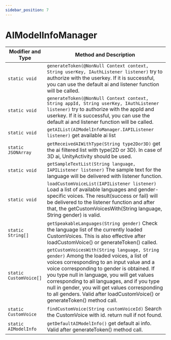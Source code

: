 ```yaml
---
sidebar_position: 7
---
```


# AIModelInfoManager

| Modifier and Type           | Method and Description                                       |
| --------------------------- | ------------------------------------------------------------ |
| `static void`               | `generateToken(@NonNull Context context, String userKey, IAuthListener listener)`  try to authorize with the userkey. If it is successful, you can use the default ai and listener function will be called. |
| `static void`               | `generateToken(@NonNull Context context, String appId, String userKey, IAuthListener listener)` try to authorize with the appId and userkey. If it is successful, you can use the default ai and listener function will be called. |
| `static void`               | `getAIList(AIModelInfoManager.IAPIListener listener)`  get available ai list | 
| `static JSONArray`          | `getReceivedAIWithType(String type2Dor3D)` get the ai filtered list with type(2D or 3D). In case of 3D ai, UnityActivity should be used. |
| `static void`               | `getSampleTextList(String language, IAPIListener listener)` The sample text for the language will be delivered with listener function.  |
| `static void`               | `loadCustomVoiceList(IAPIListener listener)` Load a list of available languages and gender-specific voices. The result(success or fail) will be delivered to the listener function and after that, the getCustomVoicesWith(String language, String gender) is valid.|
| `static String[]`           | `getSpeakableLanguages(String gender)` Check the language list of the currently loaded CustomVoices. This is also effective after loadCustomVoice() or generateToken() called. |
| `static CustomVoice[]`      | `getCustomVoicesWith(String language, String gender)` Among the loaded voices, a list of voices corresponding to an input value and a voice corresponding to gender is obtained. If you type null in language, you will get values corresponding to all languages, and if you type null in gender, you will get values corresponding to all genders. Valid after loadCustomVoice() or generateToken() method call. |
| `static CustomVoice`        | `findCustomVoice(String customVoiceId)` Search the CustomVoice with id. return null if not found. |
| `static AIModelInfo`        | `getDefaultAIModelInfo()` get default ai info. Valid after generateToken() method call. |
